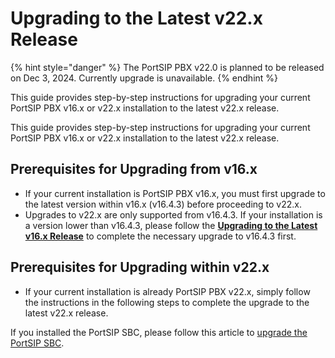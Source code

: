 # Upgrading to the Latest v22.x Release

{% hint style="danger" %}
The PortSIP PBX v22.0 is planned to be released on Dec 3, 2024. Currently upgrade is unavailable.
{% endhint %}

This guide provides step-by-step instructions for upgrading your current PortSIP PBX v16.x or v22.x installation to the latest v22.x release.

This guide provides step-by-step instructions for upgrading your current PortSIP PBX v16.x or v22.x installation to the latest v22.x release.

## Prerequisites for Upgrading from v16.x

* If your current installation is PortSIP PBX v16.x, you must first upgrade to the latest version within v16.x (v16.4.3) before proceeding to v22.x.
* Upgrades to v22.x are only supported from v16.4.3. If your installation is a version lower than v16.4.3, please follow the [**Upgrading to the Latest v16.x Release**](../upgrading-portsip-pbx-to-new-versions.md) to complete the necessary upgrade to v16.4.3 first.

## Prerequisites for Upgrading within v22.x

* If your current installation is already PortSIP PBX v22.x, simply follow the instructions in the following steps to complete the upgrade to the latest v22.x release.

If you installed the PortSIP SBC, please follow this article to [upgrade the PortSIP SBC](../../portsip-sbc-administration-guide/upgrading-portsip-sbc-to-new-versions.md).

